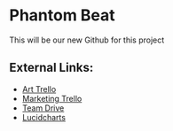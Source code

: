 # Phantom Beat
This will be our new Github for this project


## External Links: 
- [Art Trello](https://trello.com/b/xdhSBZAj/art-sprints)
- [Marketing Trello](https://trello.com/b/CtmlBfKD/marketing-sprints)
- [Team Drive](https://drive.google.com/drive/folders/0AJwl0Ylz6GJuUk9PVA)
- [Lucidcharts](https://www.lucidchart.com/invitations/accept/bdd6ad5c-e866-4ed8-94a5-be69f5444c1e)
